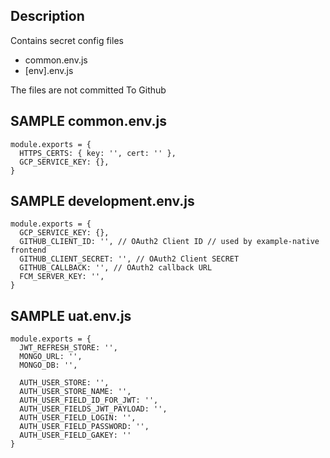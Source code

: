 ## Description

Contains secret config files
- common.env.js
- [env].env.js

The files are not committed To Github

## SAMPLE common.env.js

```
module.exports = {
  HTTPS_CERTS: { key: '', cert: '' },
  GCP_SERVICE_KEY: {},
}

```

## SAMPLE development.env.js

```
module.exports = {
  GCP_SERVICE_KEY: {},
  GITHUB_CLIENT_ID: '', // OAuth2 Client ID // used by example-native frontend
  GITHUB_CLIENT_SECRET: '', // OAuth2 Client SECRET
  GITHUB_CALLBACK: '', // OAuth2 callback URL
  FCM_SERVER_KEY: '',
}

```

## SAMPLE uat.env.js

```
module.exports = {
  JWT_REFRESH_STORE: '',
  MONGO_URL: '',
  MONGO_DB: '',

  AUTH_USER_STORE: '',
  AUTH_USER_STORE_NAME: '',
  AUTH_USER_FIELD_ID_FOR_JWT: '',
  AUTH_USER_FIELDS_JWT_PAYLOAD: '',
  AUTH_USER_FIELD_LOGIN: '',
  AUTH_USER_FIELD_PASSWORD: '', 
  AUTH_USER_FIELD_GAKEY: ''
}

```

